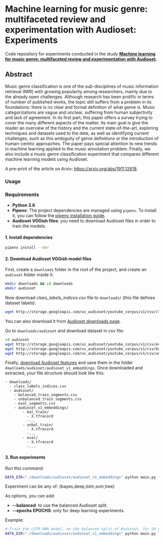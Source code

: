 # Machine learning for music genre: multifaceted review and experimentation with Audioset: Experiments

Code repository for experiments conducted in the study
**[Machine learning for music genre: multifaceted review and experimentation with Audioset](https://link.springer.com/article/10.1007/s10844-019-00582-9).**

## Abstract

Music genre classification is one of the sub-disciplines of music information retrieval (MIR) with growing popularity among researchers, mainly due to the already open challenges. Although research has been prolific in terms of number of published works, the topic still suffers from a problem in its foundations: there is no clear and formal definition of what genre is. Music categorizations are vague and unclear, suffering from human subjectivity and lack of agreement. In its first part, this paper offers a survey trying to cover the many different aspects of the matter. Its main goal is give the reader an overview of the history and the current state-of-the-art, exploring techniques and datasets used to the date, as well as identifying current challenges, such as this ambiguity of genre definitions or the introduction of human-centric approaches. The paper pays special attention to new trends in machine learning applied to the music annotation problem. Finally, we also include a music genre classification experiment that compares different machine learning models using Audioset.

A pre-print of the article on Arxiv: https://arxiv.org/abs/1911.12618.


### Usage

### Requirements

* **Python 3.6**
* **Pipenv**: The project dependencies are managed using `pipenv`.
To install it, you can follow the [pipenv installation guide](https://pipenv.readthedocs.io/en/latest/install/).
* **Audioset VGGish files**: you need to download Audioset files in order to train the models.

#### 1. Install dependencies

```sh
pipenv install --dev
```

#### 2. Download Audioset VGGish model files

First, create a `downloads` folder in the root of the project, and create an `audioset` folder inside it:

```sh
mkdir downloads && cd downloads
mkdir audioset
```

Now download *class_labels_indices.csv* file to `downloads/` (this file defines dataset labels):

```sh
wget http://storage.googleapis.com/us_audioset/youtube_corpus/v1/csv/class_labels_indices.csv
```

You can also download it from [Audioset downloads page](https://research.google.com/audioset/download.html).

Go to `downloads/audioset` and download dataset in csv file:

```sh
cd audioset
wget http://storage.googleapis.com/us_audioset/youtube_corpus/v1/csv/eval_segments.csv
wget http://storage.googleapis.com/us_audioset/youtube_corpus/v1/csv/balanced_train_segments.csv
wget http://storage.googleapis.com/us_audioset/youtube_corpus/v1/csv/unbalanced_train_segments.csv

```

Finally, [download Audioset features](http://storage.googleapis.com/eu_audioset/youtube_corpus/v1/features/features.tar.gz) and save them in  the folder `downloads/audioset/audioset_v1_embeddings`. Once downloaded and extracted, your file structure should look like this:

```
- downloads/
  - class_labels_indices.csv
  - audioset/
    - balanced_train_segments.csv
    - unbalanced_train_segments.csv
    - eval_segments.csv
    - audioset_v1_embeddings/
        - bal_train/
          - X.tfrecord
          -...
        - unbal_train/
          - X.tfrecord
          -...
        - eval/
          - X.tfrecord
          -...
```

#### 3. Run experiments

Run this command:

```sh
DATA_DIR="./downloads/audioset/audioset_v1_embeddings" python main.py *EXPERIMENT* *OPTIONS*
```

Experiment can be any of: {bayes,deep,lstm,svm,tree}

As options, you can add:

* **--balanced**: to use the balanced Audioset split.
* **--epochs EPOCHS**: only for deep learning experiments.

Example:

```sh
# Train the LSTM RNN model, on the balanced split of Audioset, for 20 epochs
DATA_DIR="./downloads/audioset/audioset_v1_embeddings" python main.py lstm --balanced --epochs 20
```
